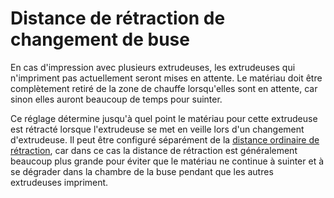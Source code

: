 Distance de rétraction de changement de buse
====
En cas d'impression avec plusieurs extrudeuses, les extrudeuses qui n'impriment pas actuellement seront mises en attente. Le matériau doit être complètement retiré de la zone de chauffe lorsqu'elles sont en attente, car sinon elles auront beaucoup de temps pour suinter.

Ce réglage détermine jusqu'à quel point le matériau pour cette extrudeuse est rétracté lorsque l'extrudeuse se met en veille lors d'un changement d'extrudeuse. Il peut être configuré séparément de la [distance ordinaire de rétraction](../travel/retraction_amount.md), car dans ce cas la distance de rétraction est généralement beaucoup plus grande pour éviter que le matériau ne continue à suinter et à se dégrader dans la chambre de la buse pendant que les autres extrudeuses impriment.
